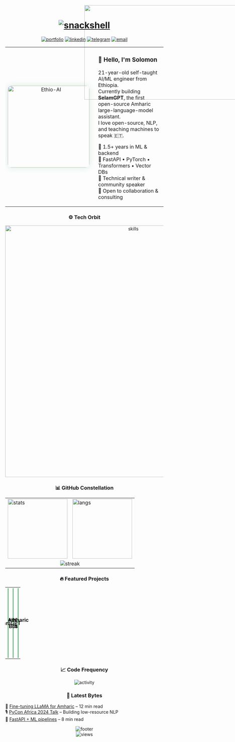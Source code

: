 <!-- 01001001 00100000 01100001 01101101 00100000 01110011 01101110 01100001 01100011 01101011 01110011 01101000 01100101 01101100 01101100 -->
<!-- 🌌 Nebula v3 – Immersive README -->
<!-- Built with ❤️ by snackshell -->

<!-- 1. Aurora gradient background -->
<div align="center">
  <img src="https://capsule-render.vercel.app/api?type=rect&color=gradient&customColorList=58,3AA655,0D1117&height=300&width=1200&section=header&text=&fontSize=0" alt="bg" style="position:absolute; z-index:-1; width:100%; height:300px; object-fit:cover;">
</div>

<!-- 2. ASCII logo & animated title -->
<pre align="center" style="font: 4px/2px monospace; color:#3AA655; margin:0;">
⠀⠀⠀⠀⠀⠀⠀⠀⠀⠀⠀⠀⠀⠀⠀⠀⠀⠀⠀⠀⠀⠀⠀⠀⠀⠀⠀⠀⠀⠀⠀⠀⠀⠀⠀⠀⠀⠀⠀⠀⠀⠀⠀⠀⠀⠀⠀⠀⠀⠀⠀⠀⠀⠀⠀⠀⠀⠀⠀⠀⠀⠀⠀⠀⠀⠀⠀⠀⠀⠀⠀⠀⠀⠀⠀⠀⠀⠀⠀⠀⠀⠀⠀⠀⠀⠀
⠀⠀⠀⠀⠀⠀⠀⠀⠀⠀⠀⠀⠀⠀⠀⠀⠀⠀⠀⠀⠀⠀⠀⠀⠀⠀⠀⠀⠀⠀⠀⠀⠀⠀⠀⠀⠀⠀⠀⠀⠀⠀⠀⠀⠀⠀⠀⠀⠀⠀⠀⠀⠀⠀⠀⠀⠀⠀⠀⠀⠀⠀⠀⠀⠀⠀⠀⠀⠀⠀⠀⠀⠀⠀⠀⠀⠀⠀⠀⠀⠀⠀⠀⠀⠀⠀
⠀⠀⠀⠀⠀⠀⠀⠀⠀⠀⠀⠀⠀⠀⠀⠀⠀⠀⠀⠀⠀⠀⠀⠀⠀⠀⠀⠀⠀⠀⠀⠀⠀⠀⠀⠀⠀⠀⠀⠀⠀⠀⠀⠀⠀⠀⠀⠀⠀⠀⠀⠀⠀⠀⠀⠀⠀⠀⠀⠀⠀⠀⠀⠀⠀⠀⠀⠀⠀⠀⠀⠀⠀⠀⠀⠀⠀⠀⠀⠀⠀⠀⠀⠀⠀⠀⠀
⠀⠀⠀⠀⠀⠀⠀⠀⠀⠀⠀⠀⠀⠀⠀⠀⠀⠀⠀⠀⠀⠀⠀⠀⠀⠀⠀⠀⠀⠀⠀⠀⠀⠀⠀⠀⠀⠀⠀⠀⠀⠀⠀⠀⠀⠀⠀⠀⠀⠀⠀⠀⠀⠀⠀⠀⠀⠀⠀⠀⠀⠀⠀⠀⠀⠀⠀⠀⠀⠀⠀⠀⠀⠀⠀⠀⠀⠀⠀⠀⠀⠀⠀⠀⠀⠀
</pre>

<h1 align="center">
  <a href="https://git.io/typing-svg">
    <img src="https://readme-typing-svg.demolab.com?font=Fira+Code&size=40&duration=3000&pause=1000&color=3AA655&center=true&vCenter=true&width=600&lines=snack%20shell;AI%20Engineer%20%7C%20Ethiopia%20🇪🇹" alt="snackshell">
  </a>
</h1>

<!-- 3. Quick action buttons -->
<p align="center">
  <a href="https://snackshell.work"><img src="https://img.shields.io/badge/🌐_Portfolio-3AA655?style=for-the-badge&logo=vercel&logoColor=white" alt="portfolio"></a>
  <a href="https://linkedin.com/in/snackshell"><img src="https://img.shields.io/badge/LinkedIn-0077B5?style=for-the-badge&logo=linkedin&logoColor=white" alt="linkedin"></a>
  <a href="https://t.me/snackshell"><img src="https://img.shields.io/badge/Telegram-26A5E4?style=for-the-badge&logo=telegram&logoColor=white" alt="telegram"></a>
  <a href="mailto:solomonadonay2@gmail.com"><img src="https://img.shields.io/badge/Email-EA4335?style=for-the-badge&logo=gmail&logoColor=white" alt="email"></a>
</p>

<!-- 4. Split-screen intro -->
<div align="center">
  <table width="100%" style="border:none;">
    <tr>
      <td width="50%" align="center">
        <img src="https://raw.githubusercontent.com/snackshell/snackshell/main/assets/ethio-ai.gif" width="260" alt="Ethio-AI" style="border-radius:12px; box-shadow:0 0 20px #3AA65530;"/>
      </td>
      <td width="50%" style="padding-left:20px;">
        <h3>👋 Hello, I'm Solomon</h3>
        <p>
          21-year-old self-taught AI/ML engineer from Ethiopia.<br>
          Currently building <strong>SelamGPT</strong>, the first open-source Amharic large-language-model assistant.<br>
          I love open-source, NLP, and teaching machines to speak 🇪🇹.
        </p>
        <p>
          🔭 1.5+ years in ML & backend<br>
          🌱 FastAPI • PyTorch • Transformers • Vector DBs<br>
          📝 Technical writer & community speaker<br>
          🤝 Open to collaboration & consulting
        </p>
      </td>
    </tr>
  </table>
</div>

<!-- 5. Skill orbit -->
<div align="center">
  <h3>⚙️ Tech Orbit</h3>
  <p>
    <img src="https://skillicons.dev/icons?i=py,tensorflow,pytorch,sklearn,opencv,numpy,pandas,fastapi,flask,js,ts,react,nextjs,nodejs,express,mongodb,postgres,redis,docker,k8s,githubactions&perline=10" alt="skills" width="800"/>
  </p>
</div>

<!-- 6. Stats constellation -->
<div align="center">
  <h3>📊 GitHub Constellation</h3>
  <table>
    <tr>
      <td><img src="https://github-readme-stats.vercel.app/api?username=snackshell&show_icons=true&theme=radical&hide_border=true&include_all_commits=true&count_private=true" alt="stats" height="190"/></td>
      <td><img src="https://github-readme-stats.vercel.app/api/top-langs/?username=snackshell&layout=compact&theme=radical&hide_border=true&langs_count=10" alt="langs" height="190"/></td>
    </tr>
    <tr>
      <td colspan="2" align="center"><img src="https://github-readme-streak-stats.herokuapp.com/?user=snackshell&theme=radical&hide_border=true" alt="streak"/></td>
    </tr>
  </table>
</div>

<!-- 7. Featured projects – 3D flip cards -->
<div align="center">
  <h3>🔥 Featured Projects</h3>
  <table>
    <tr>
      <td width="33%">
        <div style="perspective:1000px; height:220px;">
          <div style="position:relative; width:100%; height:100%; transition:transform 0.6s; transform-style:preserve-3d;" onmouseover="this.style.transform='rotateY(180deg)'" onmouseout="this.style.transform='rotateY(0deg)'">
            <div style="position:absolute; width:100%; height:100%; backface-visibility:hidden; background:#0D1117; border:1px solid #3AA655; border-radius:12px; display:flex; align-items:center; justify-content:center;">
              <h4>SelamGPT</h4>
            </div>
            <div style="position:absolute; width:100%; height:100%; backface-visibility:hidden; background:#3AA65511; border:1px solid #3AA655; border-radius:12px; transform:rotateY(180deg); padding:12px; font-size:14px;">
              <b>Amharic LLM assistant</b><br>
              Fine-tuned LLaMA for 🇪🇹 languages.<br>
              <a href="https://snackshell.work">Live Demo</a> |
              <a href="https://github.com/snackshell/selamgpt">Code</a>
            </div>
          </div>
        </div>
      </td>
      <td width="33%">
        <div style="perspective:1000px; height:220px;">
          <div style="position:relative; width:100%; height:100%; transition:transform 0.6s; transform-style:preserve-3d;" onmouseover="this.style.transform='rotateY(180deg)'" onmouseout="this.style.transform='rotateY(0deg)'">
            <div style="position:absolute; width:100%; height:100%; backface-visibility:hidden; background:#0D1117; border:1px solid #3AA655; border-radius:12px; display:flex; align-items:center; justify-content:center;">
              <h4>HN Bot</h4>
            </div>
            <div style="position:absolute; width:100%; height:100%; backface-visibility:hidden; background:#3AA65511; border:1px solid #3AA655; border-radius:12px; transform:rotateY(180deg); padding:12px; font-size:14px;">
              <b>Hacker News → Telegram</b><br>
              Node.js cron job + Telegram Bot API.<br>
              <a href="https://github.com/snackshell/hn-telegram-bot">View Repo</a>
            </div>
          </div>
        </div>
      </td>
      <td width="33%">
        <div style="perspective:1000px; height:220px;">
          <div style="position:relative; width:100%; height:100%; transition:transform 0.6s; transform-style:preserve-3d;" onmouseover="this.style.transform='rotateY(180deg)'" onmouseout="this.style.transform='rotateY(0deg)'">
            <div style="position:absolute; width:100%; height:100%; backface-visibility:hidden; background:#0D1117; border:1px solid #3AA655; border-radius:12px; display:flex; align-items:center; justify-content:center;">
              <h4>Amharic TTS</h4>
            </div>
            <div style="position:absolute; width:100%; height:100%; backface-visibility:hidden; background:#3AA65511; border:1px solid #3AA655; border-radius:12px; transform:rotateY(180deg); padding:12px; font-size:14px;">
              <b>Speech synthesis 🇪🇹</b><br>
              Tacotron2 + HiFi-GAN pipeline.<br>
              <a href="https://github.com/snackshell/amharic-tts">Open Source</a>
            </div>
          </div>
        </div>
      </td>
    </tr>
  </table>
</div>

<!-- 8. Recent activity graph -->
<div align="center">
  <h3>📈 Code Frequency</h3>
  <img src="https://github-readme-activity-graph.vercel.app/graph?username=snackshell&bg_color=0D1117&color=3AA655&line=3AA655&point=ffffff&area=true&hide_border=true" alt="activity"/>
</div>

<!-- 9. Blog & talks section -->
<div align="center">
  <h3>📝 Latest Bytes</h3>
  <ul style="list-style:none; padding:0; max-width:600px; text-align:left;">
    <li>📰 <a href="https://snackshell.work/blog/llama-amharic">Fine-tuning LLaMA for Amharic</a> – 12 min read</li>
    <li>🎙️ <a href="https://youtube.com/watch?v=placeholder">PyCon Africa 2024 Talk</a> – Building low-resource NLP</li>
    <li>🧪 <a href="https://snackshell.work/blog/fastapi-ml">FastAPI + ML pipelines</a> – 8 min read</li>
  </ul>
</div>

<!-- 10. Footer nebula -->
<div align="center">
  <img src="https://capsule-render.vercel.app/api?type=waving&color=gradient&customColorList=58,3AA655,0D1117&height=120&section=footer&text=Keep%20building%20the%20future%20🚀&fontSize=20&fontColor=3AA655" alt="footer"/>
  <br>
  <img src="https://komarev.com/ghpvc/?username=snackshell&label=profile%20views&style=flat&color=3AA655" alt="views"/>
</div>

<!-- 11. Custom CSS -->
<style>
  /* smooth scroll */
  html { scroll-behavior: smooth; }
  /* neon glow on hover */
  img:hover { filter: drop-shadow(0 0 6px #3AA655); }
  /* glass card */
  .glass {
    background: rgba(255,255,255,0.05);
    backdrop-filter: blur(8px);
    border: 1px solid rgba(58,166,85,0.3);
    border-radius: 12px;
  }
</style>
